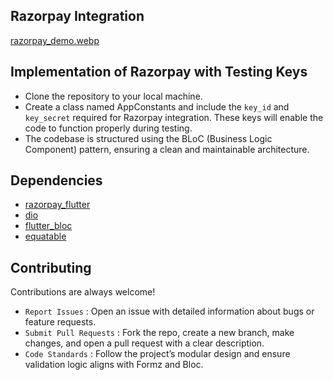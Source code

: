 
## Razorpay Integration

[razorpay_demo.webp](https://github.com/Avni21101/Razorpay_integration/blob/main/assets/demo_image.png)

## Implementation of Razorpay with Testing Keys

- Clone the repository to your local machine.
- Create a class named AppConstants and include the `key_id` and `key_secret` required for Razorpay integration. These keys will enable the code to function properly during testing.
- The codebase is structured using the BLoC (Business Logic Component) pattern, ensuring a clean and maintainable architecture.

## Dependencies
- [razorpay_flutter](https://pub.dev/packages/razorpay_flutter)
- [dio](https://pub.dev/packages/dio)
- [flutter_bloc](https://pub.dev/packages/flutter_bloc)
- [equatable](https://pub.dev/packages/equatable)


## Contributing
Contributions are always welcome!

- `Report Issues` : Open an issue with detailed information about bugs or feature requests.
- `Submit Pull Requests` : Fork the repo, create a new branch, make changes, and open a pull request with a clear description.
- `Code Standards` : Follow the project’s modular design and ensure validation logic aligns with Formz and Bloc.
